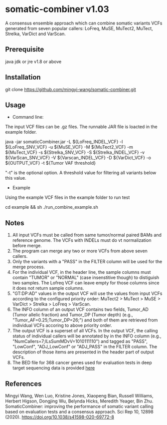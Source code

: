 # somatic-combiner v1.03
A consensus ensemble approach which can combine somatic variants VCFs generated from seven popular callers: LoFreq, MuSE, MuTect2, MuTect, Strelka, VarDict and VarScan.

## Prerequisite
java jdk or jre v1.8 or above

## Installation
git clone https://github.com/mingyi-wang/somatic-combiner.git

## Usage
- Command line:

The input VCF files can be .gz files. The runnable JAR file is loacted in the example folder.

java -jar somaticCombiner.jar -L ${LoFreq_INDEL_VCF} -l ${LoFreq_SNV_VCF} -u ${MuSE_VCF} -M ${MuTect2_VCF} -m ${MuTect_VCF} -s ${Strelka_SNV_VCF} -S ${Strelka_INDEL_VCF} -v ${VarScan_SNV_VCF} -V ${Varscan_INDEL_VCF} -D ${VarDict_VCF} -o ${OUTPUT_VCF} -t ${Tumor VAF threshold}

"-t" is the optional option. A threshold value for filtering all variants below this value.
- Example

Using the example VCF files in the example folder to run test

cd example && sh ./run_combine_example.sh

## Notes
1. All input VCFs must be called from same tumor/normal paired BAMs and reference genome. The VCFs with INDELs must do vt normalization before merge.
2. The program can merge any two or more VCFs from above seven callers.
3. Only the variants with a "PASS" in the FILTER column will be used for the merge process.
4. For the individual VCF, in the header line, the sample columns must contain "TUMOR" or "NORMAL" (case insenstitive though) to distiguish two samples. The Lofreq VCF can leave empty for those columns since it does not return sample columns.
5. "GT:DP:AD" values in the output VCF will use the values from input VCFs according to the configured priority order: MuTect2 > MuTect > MuSE > VarDict > Strelka > LoFreq > VarScan.
6. The INFO column of an output VCF contains two fields, Tumor_AD (Tumor allelic fraction) and Tumor_DP (Tumor depth) (e.g., "Tumor_AF=0.25;Tumor_DP=26;") and both of them are retrieved from individual VCFs accoring to above priority order.
7. The output VCF is a superset of all VCFs. In the output VCF, the calling status of individual callers will be annotated by in the INFO column (e.g., "NumCallers=7;lLsSumMDvV=1010111110") and tagged as "PASS", "LowConf", "ADJ_LowConf" or "ADJ_PASS" in the FILTER column. The description of those items are presented in the header part of output VCFs.
8. The BED file for 368 cancer genes used for evaluation tests in deep target sequencing data is provided [here](./CGB-368genes_primary_targets.bed)

## References
Mingyi Wang, Wen Luo, Kristine Jones, Xiaopeng Bian, Russell Williams, Herbert Higson, Dongjing Wu, Belynda Hicks, Meredith Yeager, Bin Zhu. SomaticCombiner: improving the performance of somatic variant calling based on evaluation tests and a consensus approach. Sci Rep 10, 12898 (2020). https://doi.org/10.1038/s41598-020-69772-8
